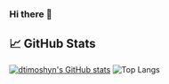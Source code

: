 ### Hi there 👋

## 📈 GitHub Stats

[![dtimoshyn's GitHub stats](https://github-readme-stats.vercel.app/api?username=dtimoshyn&hide=contribs,prs&show_icons=true&theme=merko)](https://github.com/dtimoshyn/github-readme-stats)
![Top Langs](https://github-readme-stats.vercel.app/api/top-langs/?username=dtimoshyn&count_private=true&hide=tsql&langs_count=7&theme=merko&layout=compact)

<!--
**dtimoshyn/dtimoshyn** is a ✨ _special_ ✨ repository because its `README.md` (this file) appears on your GitHub profile.

Here are some ideas to get you started:

- 🔭 I’m currently working on ...
- 🌱 I’m currently learning ...
- 👯 I’m looking to collaborate on ...
- 🤔 I’m looking for help with ...
- 💬 Ask me about ...
- 📫 How to reach me: ...
- 😄 Pronouns: ...
- ⚡ Fun fact: ...
-->
